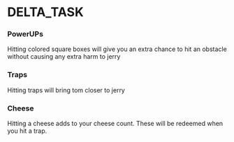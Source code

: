 # DELTA_TASK
### PowerUPs 
  Hitting colored square boxes will give you an extra chance to hit an obstacle without causing any extra harm to jerry
### Traps
  Hitting traps will bring tom closer to jerry
### Cheese
  Hitting a cheese adds to your cheese count. These will be redeemed when you hit a trap.
